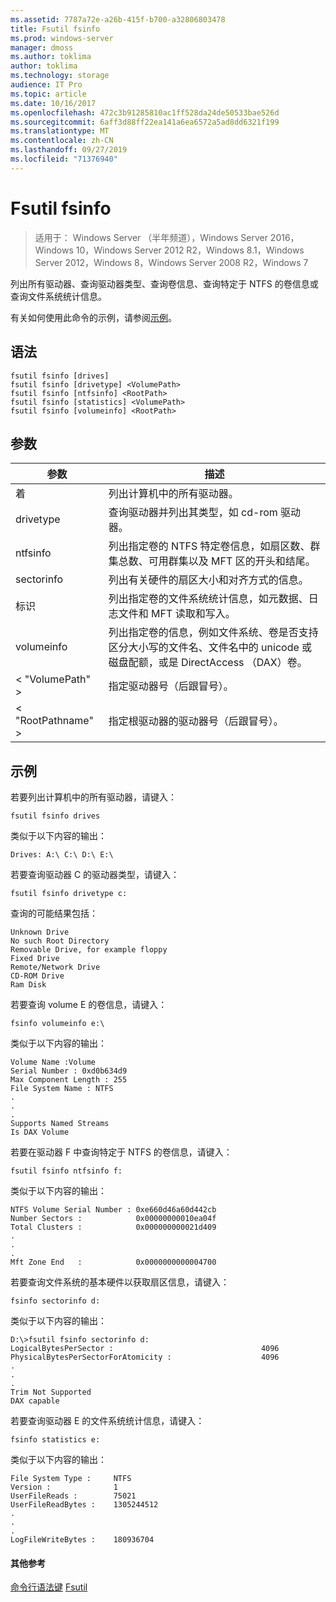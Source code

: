 ```yaml
---
ms.assetid: 7787a72e-a26b-415f-b700-a32806803478
title: Fsutil fsinfo
ms.prod: windows-server
manager: dmoss
ms.author: toklima
author: toklima
ms.technology: storage
audience: IT Pro
ms.topic: article
ms.date: 10/16/2017
ms.openlocfilehash: 472c3b91285810ac1ff528da24de50533bae526d
ms.sourcegitcommit: 6aff3d88ff22ea141a6ea6572a5ad8dd6321f199
ms.translationtype: MT
ms.contentlocale: zh-CN
ms.lasthandoff: 09/27/2019
ms.locfileid: "71376940"
---
```

# <a name="fsutil-fsinfo"></a>Fsutil fsinfo
>适用于： Windows Server （半年频道），Windows Server 2016，Windows 10，Windows Server 2012 R2，Windows 8.1，Windows Server 2012，Windows 8，Windows Server 2008 R2，Windows 7

列出所有驱动器、查询驱动器类型、查询卷信息、查询特定于 NTFS 的卷信息或查询文件系统统计信息。

有关如何使用此命令的示例，请参阅[示例](#BKMK_examples)。

## <a name="syntax"></a>语法

```
fsutil fsinfo [drives]
fsutil fsinfo [drivetype] <VolumePath>
fsutil fsinfo [ntfsinfo] <RootPath>
fsutil fsinfo [statistics] <VolumePath>
fsutil fsinfo [volumeinfo] <RootPath>
```

## <a name="parameters"></a>参数

|参数|描述|
|-------------|---------------|
|着|列出计算机中的所有驱动器。|
|drivetype|查询驱动器并列出其类型，如 cd-rom 驱动器。|
|ntfsinfo|列出指定卷的 NTFS 特定卷信息，如扇区数、群集总数、可用群集以及 MFT 区的开头和结尾。|
|sectorinfo|列出有关硬件的扇区大小和对齐方式的信息。|
|标识|列出指定卷的文件系统统计信息，如元数据、日志文件和 MFT 读取和写入。|
|volumeinfo|列出指定卷的信息，例如文件系统、卷是否支持区分大小写的文件名、文件名中的 unicode 或磁盘配额，或是 DirectAccess （DAX）卷。|
|< "VolumePath" >|指定驱动器号（后跟冒号）。|
|< "RootPathname" >|指定根驱动器的驱动器号（后跟冒号）。|

## <a name="BKMK_examples"></a>示例
若要列出计算机中的所有驱动器，请键入：

```
fsutil fsinfo drives
```

类似于以下内容的输出：

```
Drives: A:\ C:\ D:\ E:\       
```

若要查询驱动器 C 的驱动器类型，请键入：

```
fsutil fsinfo drivetype c:
```

查询的可能结果包括：

```
Unknown Drive
No such Root Directory
Removable Drive, for example floppy
Fixed Drive
Remote/Network Drive
CD-ROM Drive
Ram Disk
```

若要查询 volume E 的卷信息，请键入：

```
fsinfo volumeinfo e:\
```

类似于以下内容的输出：

```
Volume Name :Volume
Serial Number : 0xd0b634d9
Max Component Length : 255
File System Name : NTFS
.
.
.
Supports Named Streams
Is DAX Volume
```

若要在驱动器 F 中查询特定于 NTFS 的卷信息，请键入：

```
fsutil fsinfo ntfsinfo f:
```

类似于以下内容的输出：

```
NTFS Volume Serial Number : 0xe660d46a60d442cb
Number Sectors :            0x00000000010ea04f
Total Clusters :            0x000000000021d409
.
.
.
Mft Zone End   :            0x0000000000004700       
```

若要查询文件系统的基本硬件以获取扇区信息，请键入：

```
fsinfo sectorinfo d:
```

类似于以下内容的输出：

```
D:\>fsutil fsinfo sectorinfo d:
LogicalBytesPerSector :                                 4096
PhysicalBytesPerSectorForAtomicity :                    4096
.
.
.
Trim Not Supported
DAX capable
```

若要查询驱动器 E 的文件系统统计信息，请键入：

```
fsinfo statistics e:
```

类似于以下内容的输出：

```
File System Type :     NTFS
Version :              1
UserFileReads :        75021
UserFileReadBytes :    1305244512
.
.
.
LogFileWriteBytes :    180936704       
```

#### <a name="additional-references"></a>其他参考
[命令行语法键](Command-Line-Syntax-Key.md)
[Fsutil](Fsutil.md)



